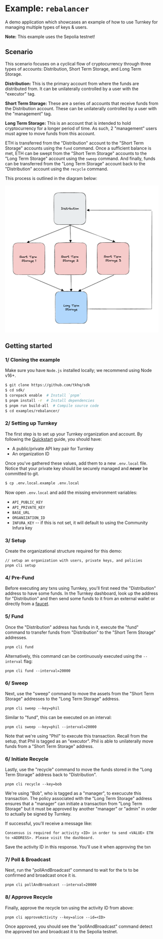 # Example: `rebalancer`

A demo application which showcases an example of how to use Turnkey for managing multiple types of keys & users.

**Note:** This example uses the Sepolia testnet!

## Scenario

This scenario focuses on a cyclical flow of cryptocurrency through three types of accounts: Distribution, Short Term Storage, and Long Term Storage.

**Distribution:** This is the primary account from where the funds are distributed from. It can be unilaterally controlled by a user with the "executor" tag.

**Short Term Storage:** These are a series of accounts that receive funds from the Distribution account. These can be unilaterally controlled by a user with the "management" tag.

**Long Term Storage:** This is an account that is intended to hold cryptocurrency for a longer period of time. As such, 2 "management" users must agree to move funds from this account.

ETH is transferred from the "Distribution" account to the "Short Term Storage" accounts using the `fund` command. Once a sufficient balance is met, ETH can be swept from the "Short Term Storage" accounts to the "Long Term Storage" account using the `sweep` command. And finally, funds can be transferred from the "Long Term Storage" account back to the "Distribution" account using the `recycle` command.

This process is outlined in the diagram below:

![Rebalancer Diagram](./img/rebalancer-diagram.png)

## Getting started

### 1/ Cloning the example

Make sure you have `Node.js` installed locally; we recommend using Node v16+.

```bash
$ git clone https://github.com/tkhq/sdk
$ cd sdk/
$ corepack enable  # Install `pnpm`
$ pnpm install -r  # Install dependencies
$ pnpm run build-all  # Compile source code
$ cd examples/rebalancer/
```

### 2/ Setting up Turnkey

The first step is to set up your Turnkey organization and account. By following the [Quickstart](https://docs.turnkey.com/getting-started/quickstart) guide, you should have:

- A public/private API key pair for Turnkey
- An organization ID

Once you've gathered these values, add them to a new `.env.local` file. Notice that your private key should be securely managed and **_never_** be committed to git.

```bash
$ cp .env.local.example .env.local
```

Now open `.env.local` and add the missing environment variables:

- `API_PUBLIC_KEY`
- `API_PRIVATE_KEY`
- `BASE_URL`
- `ORGANIZATION_ID`
- `INFURA_KEY` -- if this is not set, it will default to using the Community Infura key

### 3/ Setup

Create the organizational structure required for this demo:

```
// setup an organization with users, private keys, and policies
pnpm cli setup
```

### 4/ Pre-Fund

Before executing any txns using Turnkey, you'll first need the "Distribution" address to have some funds. In the Turnkey dashboard, look up the address for "Distribution" and then send some funds to it from an external wallet or directly from a [faucet](https://sepoliafaucet.com/).

### 5/ Fund

Once the "Distribution" address has funds in it, execute the "fund" command to transfer funds from "Distribution" to the "Short Term Storage" addresses.

```
pnpm cli fund
```

Alternatively, this command can be continuously executed using the `--interval` flag:

```
pnpm cli fund --interval=20000
```

### 6/ Sweep

Next, use the "sweep" command to move the assets from the "Short Term Storage" addresses to the "Long Term Storage" address.

```
pnpm cli sweep --key=phil
```

Similar to "fund", this can be executed on an interval:

```
pnpm cli sweep --key=phil --interval=20000
```

Note that we're using "Phil" to execute this transaction. Recall from the setup, that Phil is tagged as an "executor". Phil is able to unilaterally move funds from a "Short Term Storage" address.

### 6/ Initiate Recycle

Lastly, use the "recycle" command to move the funds stored in the "Long Term Storage" address back to "Distribution".

```
pnpm cli recycle --key=bob
```

We're using "Bob", who is tagged as a "manager", to execucute this transaction. The policy associated with the "Long Term Storage" address ensures that a "manager" can initiate a transaction from "Long Term Storage" but it must be approved by another "manager" or "admin" in order to actually be signed by Turnkey.

If successful, you'll receive a message like:

```
Consensus is required for activity <ID> in order to send <VALUE> ETH to <ADDRESS>. Please visit the dashboard.
```

Save the activity ID in this response. You'll use it when approving the txn

### 7/ Poll & Broadcast

Next, run the "pollAndBroadcast" command to wait for the tx to be confirmed and broadcast once it is.

```
pnpm cli pollAndBroadcast --interval=20000
```

### 8/ Approve Recycle

Finally, approve the recycle txn using the activity ID from above:

```
pnpm cli approveActivity --key=alice --id=<ID>
```

Once approved, you should see the "pollAndBroadcast" command detect the approved txn and broadcast it to the Sepolia testnet.
